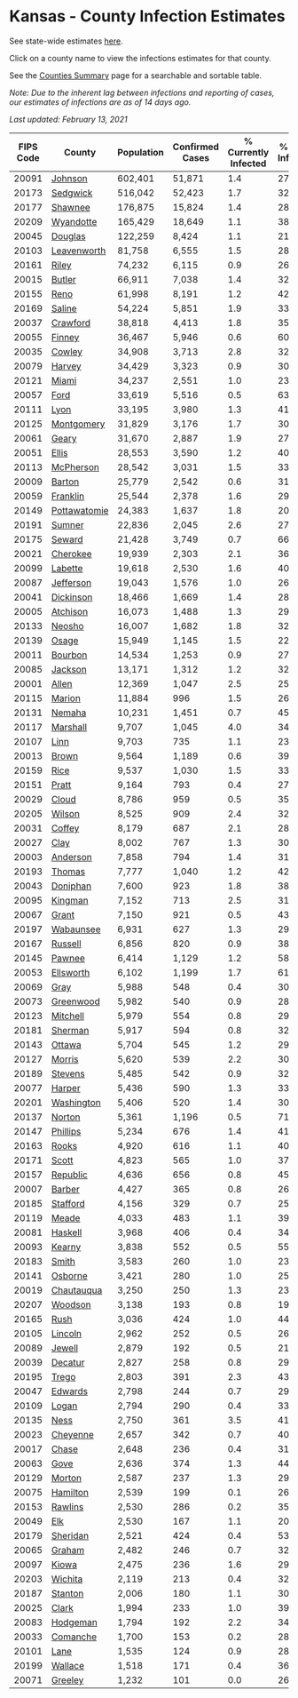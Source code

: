 # Kansas - County Infection Estimates

See state-wide estimates [here](/infections/us-ks).

Click on a county name to view the infections estimates for that county.

See the [Counties Summary](/infections/summary-counties) page for a searchable and sortable table.

*Note: Due to the inherent lag between infections and reporting of cases, our estimates of infections are as of 14 days ago.*

*Last updated: February 13, 2021*

|   FIPS Code |                       County |   Population |   Confirmed Cases |   % Currently Infected |   % Total Infected |
|-------------|------------------------------|--------------|-------------------|------------------------|--------------------|
|       20091 |           [Johnson](johnson) |      602,401 |            51,871 |                    1.4 |               27.3 |
|       20173 |         [Sedgwick](sedgwick) |      516,042 |            52,423 |                    1.7 |               32.2 |
|       20177 |           [Shawnee](shawnee) |      176,875 |            15,824 |                    1.4 |               28.3 |
|       20209 |       [Wyandotte](wyandotte) |      165,429 |            18,649 |                    1.1 |               38.1 |
|       20045 |           [Douglas](douglas) |      122,259 |             8,424 |                    1.1 |               21.9 |
|       20103 |   [Leavenworth](leavenworth) |       81,758 |             6,555 |                    1.5 |               28.0 |
|       20161 |               [Riley](riley) |       74,232 |             6,115 |                    0.9 |               26.3 |
|       20015 |             [Butler](butler) |       66,911 |             7,038 |                    1.4 |               32.9 |
|       20155 |                 [Reno](reno) |       61,998 |             8,191 |                    1.2 |               42.1 |
|       20169 |             [Saline](saline) |       54,224 |             5,851 |                    1.9 |               33.6 |
|       20037 |         [Crawford](crawford) |       38,818 |             4,413 |                    1.8 |               35.7 |
|       20055 |             [Finney](finney) |       36,467 |             5,946 |                    0.6 |               60.6 |
|       20035 |             [Cowley](cowley) |       34,908 |             3,713 |                    2.8 |               32.8 |
|       20079 |             [Harvey](harvey) |       34,429 |             3,323 |                    0.9 |               30.8 |
|       20121 |               [Miami](miami) |       34,237 |             2,551 |                    1.0 |               23.1 |
|       20057 |                 [Ford](ford) |       33,619 |             5,516 |                    0.5 |               63.2 |
|       20111 |                 [Lyon](lyon) |       33,195 |             3,980 |                    1.3 |               41.0 |
|       20125 |     [Montgomery](montgomery) |       31,829 |             3,176 |                    1.7 |               30.6 |
|       20061 |               [Geary](geary) |       31,670 |             2,887 |                    1.9 |               27.8 |
|       20051 |               [Ellis](ellis) |       28,553 |             3,590 |                    1.2 |               40.1 |
|       20113 |       [McPherson](mcpherson) |       28,542 |             3,031 |                    1.5 |               33.7 |
|       20009 |             [Barton](barton) |       25,779 |             2,542 |                    0.6 |               31.8 |
|       20059 |         [Franklin](franklin) |       25,544 |             2,378 |                    1.6 |               29.4 |
|       20149 | [Pottawatomie](pottawatomie) |       24,383 |             1,637 |                    1.8 |               20.6 |
|       20191 |             [Sumner](sumner) |       22,836 |             2,045 |                    2.6 |               27.6 |
|       20175 |             [Seward](seward) |       21,428 |             3,749 |                    0.7 |               66.3 |
|       20021 |         [Cherokee](cherokee) |       19,939 |             2,303 |                    2.1 |               36.1 |
|       20099 |           [Labette](labette) |       19,618 |             2,530 |                    1.6 |               40.3 |
|       20087 |       [Jefferson](jefferson) |       19,043 |             1,576 |                    1.0 |               26.1 |
|       20041 |       [Dickinson](dickinson) |       18,466 |             1,669 |                    1.4 |               28.0 |
|       20005 |         [Atchison](atchison) |       16,073 |             1,488 |                    1.3 |               29.6 |
|       20133 |             [Neosho](neosho) |       16,007 |             1,682 |                    1.8 |               32.7 |
|       20139 |               [Osage](osage) |       15,949 |             1,145 |                    1.5 |               22.5 |
|       20011 |           [Bourbon](bourbon) |       14,534 |             1,253 |                    0.9 |               27.0 |
|       20085 |           [Jackson](jackson) |       13,171 |             1,312 |                    1.2 |               32.0 |
|       20001 |               [Allen](allen) |       12,369 |             1,047 |                    2.5 |               25.6 |
|       20115 |             [Marion](marion) |       11,884 |               996 |                    1.5 |               26.1 |
|       20131 |             [Nemaha](nemaha) |       10,231 |             1,451 |                    0.7 |               45.5 |
|       20117 |         [Marshall](marshall) |        9,707 |             1,045 |                    4.0 |               34.1 |
|       20107 |                 [Linn](linn) |        9,703 |               735 |                    1.1 |               23.8 |
|       20013 |               [Brown](brown) |        9,564 |             1,189 |                    0.6 |               39.8 |
|       20159 |                 [Rice](rice) |        9,537 |             1,030 |                    1.5 |               33.8 |
|       20151 |               [Pratt](pratt) |        9,164 |               793 |                    0.4 |               27.8 |
|       20029 |               [Cloud](cloud) |        8,786 |               959 |                    0.5 |               35.4 |
|       20205 |             [Wilson](wilson) |        8,525 |               909 |                    2.4 |               32.6 |
|       20031 |             [Coffey](coffey) |        8,179 |               687 |                    2.1 |               28.0 |
|       20027 |                 [Clay](clay) |        8,002 |               767 |                    1.3 |               30.7 |
|       20003 |         [Anderson](anderson) |        7,858 |               794 |                    1.4 |               31.2 |
|       20193 |             [Thomas](thomas) |        7,777 |             1,040 |                    1.2 |               42.6 |
|       20043 |         [Doniphan](doniphan) |        7,600 |               923 |                    1.8 |               38.4 |
|       20095 |           [Kingman](kingman) |        7,152 |               713 |                    2.5 |               31.3 |
|       20067 |               [Grant](grant) |        7,150 |               921 |                    0.5 |               43.3 |
|       20197 |       [Wabaunsee](wabaunsee) |        6,931 |               627 |                    1.3 |               29.6 |
|       20167 |           [Russell](russell) |        6,856 |               820 |                    0.9 |               38.2 |
|       20145 |             [Pawnee](pawnee) |        6,414 |             1,129 |                    1.2 |               58.4 |
|       20053 |       [Ellsworth](ellsworth) |        6,102 |             1,199 |                    1.7 |               61.9 |
|       20069 |                 [Gray](gray) |        5,988 |               548 |                    0.4 |               30.7 |
|       20073 |       [Greenwood](greenwood) |        5,982 |               540 |                    0.9 |               28.5 |
|       20123 |         [Mitchell](mitchell) |        5,979 |               554 |                    0.8 |               29.5 |
|       20181 |           [Sherman](sherman) |        5,917 |               594 |                    0.8 |               32.1 |
|       20143 |             [Ottawa](ottawa) |        5,704 |               545 |                    1.2 |               29.9 |
|       20127 |             [Morris](morris) |        5,620 |               539 |                    2.2 |               30.1 |
|       20189 |           [Stevens](stevens) |        5,485 |               542 |                    0.9 |               32.6 |
|       20077 |             [Harper](harper) |        5,436 |               590 |                    1.3 |               33.8 |
|       20201 |     [Washington](washington) |        5,406 |               520 |                    1.4 |               30.4 |
|       20137 |             [Norton](norton) |        5,361 |             1,196 |                    0.5 |               71.5 |
|       20147 |         [Phillips](phillips) |        5,234 |               676 |                    1.4 |               41.3 |
|       20163 |               [Rooks](rooks) |        4,920 |               616 |                    1.1 |               40.0 |
|       20171 |               [Scott](scott) |        4,823 |               565 |                    1.0 |               37.9 |
|       20157 |         [Republic](republic) |        4,636 |               656 |                    0.8 |               45.4 |
|       20007 |             [Barber](barber) |        4,427 |               365 |                    0.8 |               26.2 |
|       20185 |         [Stafford](stafford) |        4,156 |               329 |                    0.7 |               25.4 |
|       20119 |               [Meade](meade) |        4,033 |               483 |                    1.1 |               39.2 |
|       20081 |           [Haskell](haskell) |        3,968 |               406 |                    0.4 |               34.0 |
|       20093 |             [Kearny](kearny) |        3,838 |               552 |                    0.5 |               55.7 |
|       20183 |               [Smith](smith) |        3,583 |               260 |                    1.0 |               23.0 |
|       20141 |           [Osborne](osborne) |        3,421 |               280 |                    1.0 |               25.5 |
|       20019 |     [Chautauqua](chautauqua) |        3,250 |               250 |                    1.3 |               23.8 |
|       20207 |           [Woodson](woodson) |        3,138 |               193 |                    0.8 |               19.6 |
|       20165 |                 [Rush](rush) |        3,036 |               424 |                    1.0 |               44.6 |
|       20105 |           [Lincoln](lincoln) |        2,962 |               252 |                    0.5 |               26.7 |
|       20089 |             [Jewell](jewell) |        2,879 |               192 |                    0.5 |               21.4 |
|       20039 |           [Decatur](decatur) |        2,827 |               258 |                    0.8 |               29.0 |
|       20195 |               [Trego](trego) |        2,803 |               391 |                    2.3 |               43.6 |
|       20047 |           [Edwards](edwards) |        2,798 |               244 |                    0.7 |               29.5 |
|       20109 |               [Logan](logan) |        2,794 |               290 |                    0.4 |               33.2 |
|       20135 |                 [Ness](ness) |        2,750 |               361 |                    3.5 |               41.5 |
|       20023 |         [Cheyenne](cheyenne) |        2,657 |               342 |                    0.7 |               40.7 |
|       20017 |               [Chase](chase) |        2,648 |               236 |                    0.4 |               31.0 |
|       20063 |                 [Gove](gove) |        2,636 |               374 |                    1.3 |               44.9 |
|       20129 |             [Morton](morton) |        2,587 |               237 |                    1.3 |               29.7 |
|       20075 |         [Hamilton](hamilton) |        2,539 |               199 |                    0.1 |               26.3 |
|       20153 |           [Rawlins](rawlins) |        2,530 |               286 |                    0.2 |               35.4 |
|       20049 |                   [Elk](elk) |        2,530 |               167 |                    1.1 |               20.1 |
|       20179 |         [Sheridan](sheridan) |        2,521 |               424 |                    0.4 |               53.2 |
|       20065 |             [Graham](graham) |        2,482 |               246 |                    0.7 |               32.1 |
|       20097 |               [Kiowa](kiowa) |        2,475 |               236 |                    1.6 |               29.8 |
|       20203 |           [Wichita](wichita) |        2,119 |               213 |                    0.4 |               32.0 |
|       20187 |           [Stanton](stanton) |        2,006 |               180 |                    1.1 |               30.7 |
|       20025 |               [Clark](clark) |        1,994 |               233 |                    1.0 |               39.7 |
|       20083 |         [Hodgeman](hodgeman) |        1,794 |               192 |                    2.2 |               34.0 |
|       20033 |         [Comanche](comanche) |        1,700 |               153 |                    0.2 |               28.9 |
|       20101 |                 [Lane](lane) |        1,535 |               124 |                    0.9 |               28.4 |
|       20199 |           [Wallace](wallace) |        1,518 |               171 |                    0.4 |               36.0 |
|       20071 |           [Greeley](greeley) |        1,232 |               101 |                    0.0 |               26.7 |